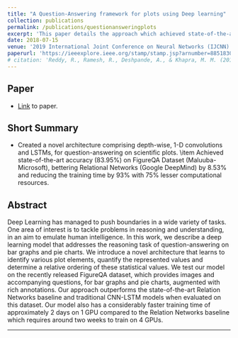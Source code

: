 ```yaml
---
title: "A Question-Answering framework for plots using Deep learning"
collection: publications
permalink: /publications/questionansweringplots
excerpt: 'This paper details the approach which achieved state-of-the-art performance on [<span style="color:blue">FigureQA</span>](https://datasets.maluuba.com/FigureQA) Dataset'
date: 2018-07-15
venue: '2019 International Joint Conference on Neural Networks (IJCNN)'
paperurl: 'https://ieeexplore.ieee.org/stamp/stamp.jsp?arnumber=8851830'
# citation: 'Reddy, R., Ramesh, R., Deshpande, A., & Khapra, M. M. (2018). A Question-Answering framework for plots using Deep learning. arXiv preprint arXiv:1806.04655.'
---
```


## Paper
- [Link](https://ieeexplore.ieee.org/stamp/stamp.jsp?arnumber=8851830) to paper.

## Short Summary
- Created a novel architecture comprising depth-wise, 1-D convolutions and LSTMs, for question-answering on scientific plots.
\item Achieved state-of-the-art accuracy (83.95%) on FigureQA Dataset (Maluuba-Microsoft), bettering Relational Networks (Google DeepMind) by 8.53% and reducing the training time by 93% with 75% lesser computational resources.

## Abstract

Deep Learning has managed to push boundaries in
a wide variety of tasks. One area of interest is to
tackle problems in reasoning and understanding,
in an aim to emulate human intelligence. In this
work, we describe a deep learning model that addresses
the reasoning task of question-answering
on bar graphs and pie charts. We introduce a novel
architecture that learns to identify various plot elements,
quantify the represented values and determine
a relative ordering of these statistical values.
We test our model on the recently released FigureQA
dataset, which provides images and accompanying
questions, for bar graphs and pie charts,
augmented with rich annotations. Our approach
outperforms the state-of-the-art Relation Networks
baseline and traditional CNN-LSTM models when
evaluated on this dataset. Our model also has a considerably
faster training time of approximately 2
days on 1 GPU compared to the Relation Networks
baseline which requires around two weeks to train
on 4 GPUs.

<hr />